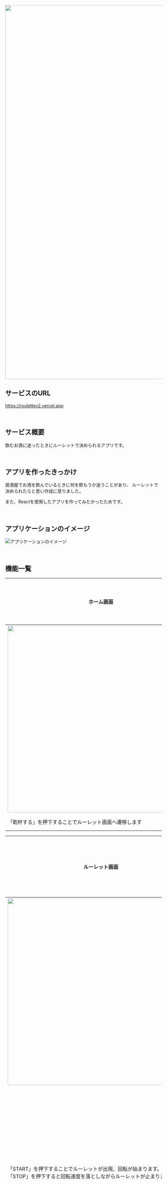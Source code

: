 <img src="https://github.com/uutan58/roulettev2/assets/138564916/307042ef-0c58-47e7-8785-f19981aef234" width= "1200px">

<br />

## サービスのURL

https://roulettev2.vercel.app

<br />

## サービス概要

飲むお酒に迷ったときにルーレットで決められるアプリです。

<br />

## アプリを作ったきっかけ

居酒屋でお酒を飲んでいるときに何を飲もうか迷うことがあり、
ルーレットで決められたらと思い作成に至りました。

また、Reactを使用したアプリを作ってみたかったためです。

<br />

## アプリケーションのイメージ
![アプリケーションのイメージ](https://github.com/uutan58/roulettev2/assets/138564916/da3958bb-db8b-4ec8-bf6d-e54066cf1801)

<br />

## 機能一覧
| ホーム画面 |　ホーム画面 |
| ---- | ---- |
| <img src= "https://github.com/uutan58/roulettev2/assets/138564916/7072a4c7-17f9-413e-8dfb-685bf7a84239" width= "600px"> |  ![スマホホーム画面](https://github.com/uutan58/roulettev2/assets/138564916/d404b1c1-9b2d-4c82-b06d-41679da2f75d) |
| 「乾杯する」を押下することでルーレット画面へ遷移します | 同左 |

| ルーレット画面 |　ルーレット画面 |
| ---- | ---- |
| <img src= "https://github.com/uutan58/roulettev2/assets/138564916/f6d18fe3-e46b-4f08-864d-22231377ef2b" width= "600px"> | ![スマホルーレット画面](https://github.com/uutan58/roulettev2/assets/138564916/da23f1bd-e500-4b42-a044-1f2fbd124ba3) |
| 「START」を押下することでルーレットが出現、回転が始まります。<br />「STOP」を押下すると回転速度を落としながらルーレットが止まります。| PCに比べると少し緩やかにルーレットが止まります。 |

| アイテムセレクト画面 |　アイテムセレクト画面 |
| ---- | ---- |
| <img src= "https://github.com/uutan58/roulettev2/assets/138564916/fd319d49-01c9-48d9-901b-04d21085cd33" width= "600px"> | ![モーダル画面](画像ディレクトリを記述) |
| 矢印のところで止まったアイテムをモーダルに表示させます。<br />モーダル画面で表示されるコメントはランダムになっています。<br />また、「おかわり」を押下するとルーレット画面へ、「お会計」を押下するとお会計画面へ遷移します。 | 同左 |

| アイテム編集 |　アイテム編集 |
| ---- | ---- |
| <img src= "https://github.com/uutan58/roulettev2/assets/138564916/3781c257-37f9-402a-9451-2aaa105e354f" width= "600px"> | ![アイテム編集画像](https://github.com/uutan58/roulettev2/assets/138564916/492dcbd0-2508-443a-bd48-5fb1cc8721cb) |
| ルーレット下部にあるアイテムリストから、アイテム名を変更することができます。 | 同左 |

| ストック表示 |　ストック表示 |
| ---- | ---- |
| <img src= "https://github.com/uutan58/roulettev2/assets/138564916/6959033b-6f38-47d2-a966-7510100ca7c2" width= "600px"> | ![ストック画像](https://github.com/uutan58/roulettev2/assets/138564916/52b88ec0-d74b-442e-8580-8a2e754b79dc) |
| 「START、STOPボタン」の上に、ルーレットで出たアイテムのアイコン（画像赤枠内）が表示されていきます。 | 同左 |

| お会計画面 |　お会計画面 |
| ---- | ---- |
| <img src= "https://github.com/uutan58/roulettev2/assets/138564916/47af4b29-e9f0-447f-9e2a-e491cfeb89eb" width= "600px"> | ![お会計画面画像](https://github.com/uutan58/roulettev2/assets/138564916/1747c0e6-b6b2-410f-b698-b99eac1c2f30) |
| ルーレットで出たアイテムの一覧を表示します。<br />「Xで反省」を押下するとアイテム一覧をXでポストすることができます。<br />また、「帰宅する」を押下するとホーム画面へ遷移します。 | 同左 |

<br />

## 使用技術

#### フロントエンド
<img src="https://img.shields.io/badge/-React-555.svg?logo=react&style=popout">

<img src="https://img.shields.io/badge/-JavaScript-276DC3.svg?logo=javascript&style=popout">

#### インフラ

<img src="https://img.shields.io/badge/-vercel-000.svg?logo=vercel&style=popout">

#### その他

<img src="https://img.shields.io/badge/-github-181717.svg?logo=github&style=popout">


## 今後の展望
- 現在は、アプリ内にルーレットのアイテム一覧を記録することができないため、Xへのポストを利用して記録を残せるようにしています。<br />今後はデータベースやバックエンドを使用して、アプリ内に記録を残せるように改良したいです。